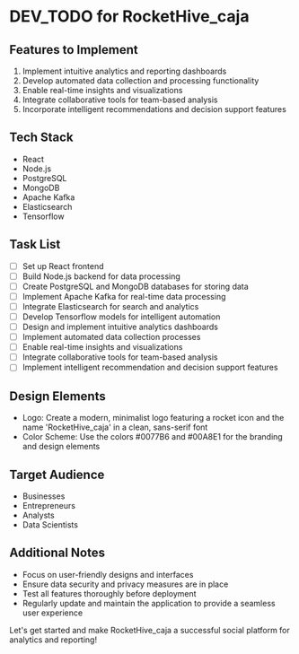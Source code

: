 # DEV_TODO for RocketHive_caja

## Features to Implement
1. Implement intuitive analytics and reporting dashboards
2. Develop automated data collection and processing functionality
3. Enable real-time insights and visualizations
4. Integrate collaborative tools for team-based analysis
5. Incorporate intelligent recommendations and decision support features

## Tech Stack
- React
- Node.js
- PostgreSQL
- MongoDB
- Apache Kafka
- Elasticsearch
- Tensorflow

## Task List
- [ ] Set up React frontend
- [ ] Build Node.js backend for data processing
- [ ] Create PostgreSQL and MongoDB databases for storing data
- [ ] Implement Apache Kafka for real-time data processing
- [ ] Integrate Elasticsearch for search and analytics
- [ ] Develop Tensorflow models for intelligent automation
- [ ] Design and implement intuitive analytics dashboards
- [ ] Implement automated data collection processes
- [ ] Enable real-time insights and visualizations
- [ ] Integrate collaborative tools for team-based analysis
- [ ] Implement intelligent recommendation and decision support features

## Design Elements
- Logo: Create a modern, minimalist logo featuring a rocket icon and the name 'RocketHive_caja' in a clean, sans-serif font
- Color Scheme: Use the colors #0077B6 and #00A8E1 for the branding and design elements

## Target Audience
- Businesses
- Entrepreneurs
- Analysts
- Data Scientists

## Additional Notes
- Focus on user-friendly designs and interfaces
- Ensure data security and privacy measures are in place
- Test all features thoroughly before deployment
- Regularly update and maintain the application to provide a seamless user experience

Let's get started and make RocketHive_caja a successful social platform for analytics and reporting!
